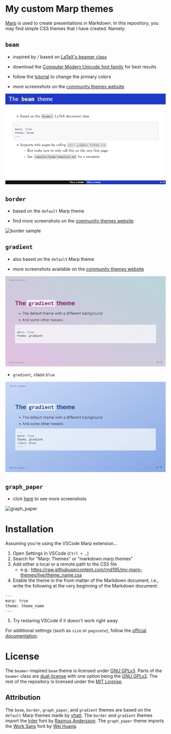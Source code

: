 # My custom Marp themes

[Marp](https://marp.app/) is used to create presentations in Markdown. In this repository, you may find simple CSS themes that I have created. Namely:

## `beam`

- inspired by / based on [LaTeX's beamer class](https://github.com/josephwright/beamer)

- download the [Computer Modern Unicode font family](https://ctan.org/pkg/cm-unicode?lang=en) for best results
- follow the [tutorial](how-to/beam_custom.md) to change the primary colors
- more screenshots on the [community themes website](https://rnd195.github.io/marp-community-themes/theme/beam.html)

![beam sample](./samples/beam.jpg)

## `border`

- based on the `default` Marp theme

- find more screenshots on the [community themes website](https://rnd195.github.io/marp-community-themes/theme/border.html)


![border sample](./samples/border.png)

## `gradient`

- also based on the `default` Marp theme

- more screenshots available on the [community themes website](https://rnd195.github.io/marp-community-themes/theme/gradient.html)


![gradient1 sample](./samples/gradient.png)

- `gradient`, class `blue`

![gradient-blue](samples/gradient-blue.png)

## `graph_paper`

- click [here](https://rnd195.github.io/marp-community-themes/theme/graph_paper.html) to see more screenshots

![graph_paper](samples/graph_paper.png)



# Installation

Assuming you're using the VSCode Marp extension…

1. Open Settings in VSCode (`Ctrl + ,`)
2. Search for "Marp: Themes" or "markdown.marp.themes"
3. Add either a local or a remote path to the CSS file
   - e.g.: https://raw.githubusercontent.com/rnd195/my-marp-themes/live/theme_name.css
4. Enable the theme in the front-matter of the Markdown document, i.e., write the following at the very beginning of the Markdown document:

```
---
marp: true
theme: theme_name
---
```

5. Try restaring VSCode if it doesn't work right away

For additional settings (such as `size` or `paginate`), follow the [official documentation](https://github.com/marp-team/marp/blob/main/website/docs/guide/directives.md).

# License

The `beamer`-inspired `beam` theme is licensed under [GNU GPLv3](https://github.com/rnd195/my-marp-themes/blob/main/LICENSE_beamer). Parts of the `beamer` class are [dual-license](https://github.com/josephwright/beamer/blob/main/LICENSE.md) with one option being the [GNU GPLv2](https://github.com/rnd195/my-marp-themes/blob/live/LICENSE_GPLv2). The rest of the repository is licensed under the [MIT License](https://github.com/rnd195/my-marp-themes/blob/main/LICENSE).



## Attribution

The `beam`, `border`, `graph_paper`, and `gradient` themes are based on the `default` Marp themes made by [yhatt](https://github.com/marp-team/marp-core/tree/main/themes). The `border` and `gradient` themes import the [Inter](https://fonts.google.com/specimen/Inter) font by [Rasmus Andersson](https://rsms.me/). The `graph_paper` theme imports the [Work Sans](https://github.com/weiweihuanghuang/Work-Sans) font by [Wei Huang](https://github.com/weiweihuanghuang).


